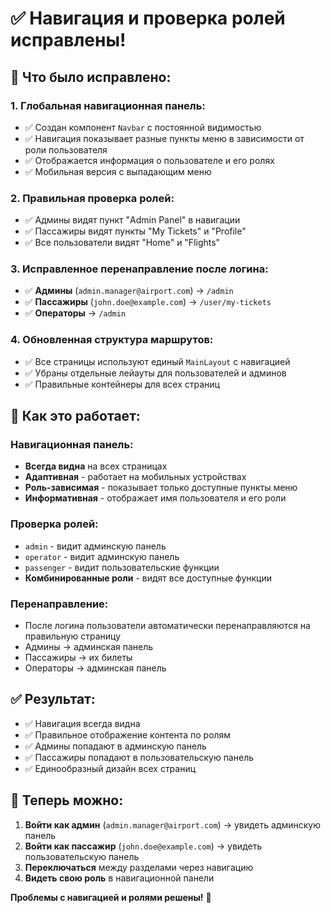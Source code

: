 # ✅ Навигация и проверка ролей исправлены!

## 🔧 **Что было исправлено:**

### 1. **Глобальная навигационная панель:**
- ✅ Создан компонент `Navbar` с постоянной видимостью
- ✅ Навигация показывает разные пункты меню в зависимости от роли пользователя
- ✅ Отображается информация о пользователе и его ролях
- ✅ Мобильная версия с выпадающим меню

### 2. **Правильная проверка ролей:**
- ✅ Админы видят пункт "Admin Panel" в навигации
- ✅ Пассажиры видят пункты "My Tickets" и "Profile"
- ✅ Все пользователи видят "Home" и "Flights"

### 3. **Исправленное перенаправление после логина:**
- ✅ **Админы** (`admin.manager@airport.com`) → `/admin`
- ✅ **Пассажиры** (`john.doe@example.com`) → `/user/my-tickets`
- ✅ **Операторы** → `/admin`

### 4. **Обновленная структура маршрутов:**
- ✅ Все страницы используют единый `MainLayout` с навигацией
- ✅ Убраны отдельные лейауты для пользователей и админов
- ✅ Правильные контейнеры для всех страниц

## 🎯 **Как это работает:**

### **Навигационная панель:**
- **Всегда видна** на всех страницах
- **Адаптивная** - работает на мобильных устройствах
- **Роль-зависимая** - показывает только доступные пункты меню
- **Информативная** - отображает имя пользователя и его роли

### **Проверка ролей:**
- `admin` - видит админскую панель
- `operator` - видит админскую панель  
- `passenger` - видит пользовательские функции
- **Комбинированные роли** - видят все доступные функции

### **Перенаправление:**
- После логина пользователи автоматически перенаправляются на правильную страницу
- Админы → админская панель
- Пассажиры → их билеты
- Операторы → админская панель

## ✅ **Результат:**
- ✅ Навигация всегда видна
- ✅ Правильное отображение контента по ролям
- ✅ Админы попадают в админскую панель
- ✅ Пассажиры попадают в пользовательскую панель
- ✅ Единообразный дизайн всех страниц

## 🚀 **Теперь можно:**
1. **Войти как админ** (`admin.manager@airport.com`) → увидеть админскую панель
2. **Войти как пассажир** (`john.doe@example.com`) → увидеть пользовательскую панель
3. **Переключаться** между разделами через навигацию
4. **Видеть свою роль** в навигационной панели

**Проблемы с навигацией и ролями решены!** 🎉
